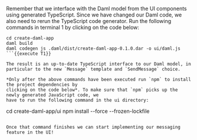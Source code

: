 Remember that we interface with the Daml model from the UI components using generated TypeScript. Since we have changed our Daml code, we also need to rerun the TypeScript code generator. Run the following commands in terminal 1 by clicking on the code below:

```
cd create-daml-app
daml build
daml codegen js .daml/dist/create-daml-app-0.1.0.dar -o ui/daml.js
```{{execute T1}}

The result is an up-to-date TypeScript interface to our Daml model, in particular to the new `Message` template and `SendMessage` choice.

*Only after the above commands have been executed run `npm` to install the project dependencies by
clicking on the code below*. To make sure that `npm` picks up the newly generated JavaScript code, we
have to run the following command in the ui directory:

```
cd create-daml-app/ui
npm install --force --frozen-lockfile
```{{execute T2}}

Once that command finishes we can start implementing our messaging feature in the UI!
